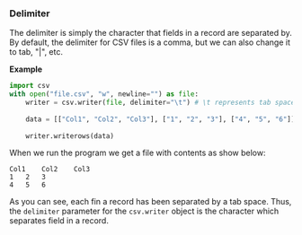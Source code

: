 ### Delimiter

The delimiter is simply the character that fields in a record are separated by. By default, the delimiter for CSV files is a comma, but we can also change it to tab, "|", etc.

**Example**

```python
import csv 
with open("file.csv", "w", newline="") as file:
    writer = csv.writer(file, delimiter="\t") # \t represents tab space
    
    data = [["Col1", "Col2", "Col3"], ["1", "2", "3"], ["4", "5", "6"]]
    
    writer.writerows(data)
```

When we run the program we get a file with contents as show below:

```
Col1	Col2	Col3
1	2	3
4	5	6
```

As you can see, each fin a record has been separated by a tab space. Thus, the `delimiter` parameter for the `csv.writer` object is the character which separates field in a record.